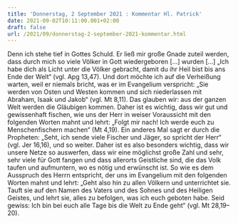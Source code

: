 ```yaml
---
title: 'Donnerstag, 2 September 2021 : Kommentar Hl. Patrick'
date: 2021-09-02T10:11:00.001+02:00
draft: false
url: /2021/09/donnerstag-2-september-2021-kommentar.html
---
```


Denn ich stehe tief in Gottes Schuld. Er ließ mir große Gnade zuteil werden, dass durch mich so viele Völker in Gott wiedergeboren \[…\] wurden \[…\] „Ich habe dich als Licht unter die Völker gebracht, damit du ihr Heil bist bis ans Ende der Welt“ (vgl. Apg 13,47). Und dort möchte ich auf die Verheißung warten, weil er niemals bricht, was er im Evangelium verspricht: „Sie werden von Osten und Westen kommen und sich niederlassen mit Abraham, Isaak und Jakob“ (vgl. Mt 8,11). Das glauben wir: aus der ganzen Welt werden die Gläubigen kommen. Daher ist es wichtig, dass wir gut und gewissenhaft fischen, wie uns der Herr in weiser Voraussicht mit den folgenden Worten mahnt und lehrt: „Folgt mir nach! Ich werde euch zu Menschenfischern machen“ (Mt 4,19). Ein anderes Mal sagt er durch die Propheten: „Seht, ich sende viele Fischer und Jäger, so spricht der Herr“ (vgl. Jer 16,16), und so weiter. Daher ist es also besonders wichtig, dass wir unsere Netze so auswerfen, dass wir eine möglichst große Zahl und sehr, sehr viele für Gott fangen und dass allerorts Geistliche sind, die das Volk taufen und aufmuntern, wo es nötig und erwünscht ist. So wie es dem Ausspruch des Herrn entspricht, der uns im Evangelium mit den folgenden Worten mahnt und lehrt: „Geht also hin zu allen Völkern und unterrichtet sie. Tauft sie auf den Namen des Vaters und des Sohnes und des Heiligen Geistes, und lehrt sie, alles zu befolgen, was ich euch geboten habe. Seid gewiss: Ich bin bei euch alle Tage bis die Welt zu Ende geht“ (vgl. Mt 28,19–20).